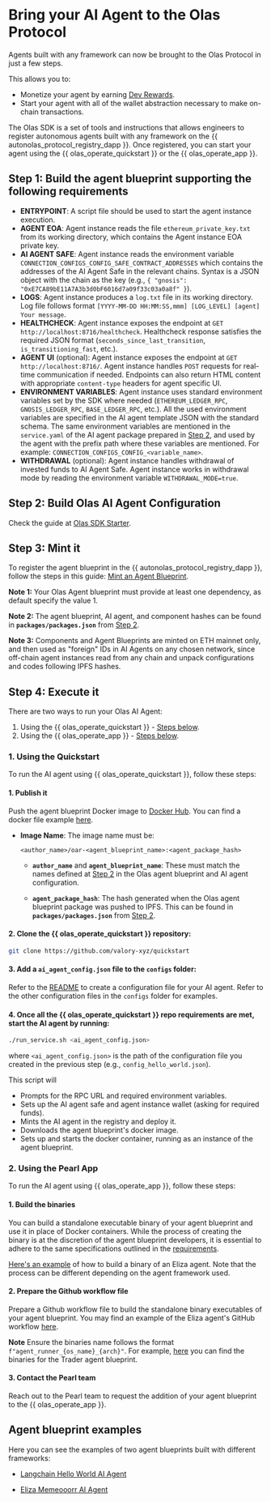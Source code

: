 # Bring your AI Agent to the Olas Protocol

Agents built with any framework can now be brought to the Olas Protocol in just a few steps.

This allows you to:

- Monetize your agent by earning [Dev Rewards](https://stack.olas.network/protocol/tokenomics/).
- Start your agent with all of the wallet abstraction necessary to make on-chain transactions.

The Olas SDK is a set of tools and instructions that allows engineers to register autonomous agents built with any framework on the {{ autonolas_protocol_registry_dapp }}. Once registered, you can start your agent using the {{ olas_operate_quickstart }} or the {{ olas_operate_app }}.


## Step 1: Build the agent blueprint supporting the following requirements
- **ENTRYPOINT**: A script file should be used to start the agent instance execution.
- **AGENT EOA**: Agent instance reads the file `ethereum_private_key.txt` from its working directory, which contains the Agent instance EOA private key.
- **AI AGENT SAFE**: Agent instance reads the environment variable `CONNECTION_CONFIGS_CONFIG_SAFE_CONTRACT_ADDRESSES` which contains the addresses of the AI Agent Safe in the relevant chains. Syntax is a JSON object with the chain as the key (e.g., `{ "gnosis": "0xE7CA89bE11A7A3b3d0bF6016d7a09f33c03a0a8f" }`).
- **LOGS**: Agent instance produces a `log.txt` file in its working directory. Log file follows format `[YYYY-MM-DD HH:MM:SS,mmm] [LOG_LEVEL] [agent] Your message`.
- **HEALTHCHECK**: Agent instance exposes the endpoint at `GET http://localhost:8716/healthcheck`. Healthcheck response satisfies the required JSON format (`seconds_since_last_transition`, `is_transitioning_fast`, etc.).
- **AGENT UI** (optional): Agent instance exposes the endpoint at `GET http://localhost:8716/`. Agent instance handles `POST` requests for real-time communication if needed. Endpoints can also return HTML content with appropriate `content-type` headers for agent specific UI.
- **ENVIRONMENT VARIABLES**: Agent instance uses standard environment variables set by the SDK where needed (`ETHEREUM_LEDGER_RPC`, `GNOSIS_LEDGER_RPC`, `BASE_LEDGER_RPC`, etc.). 
All the used environment variables are specified in the AI agent template JSON with the standard schema.
The same environment variables are mentioned in the `service.yaml` of the AI agent package prepared in [Step 2](#step-2-build-olas-ai-agent-configuration), and used by the agent with the prefix path where these variables are mentioned. For example: `CONNECTION_CONFIGS_CONFIG_<variable_name>`.
- **WITHDRAWAL** (optional): Agent instance handles withdrawal of invested funds to AI Agent Safe. Agent instance works in withdrawal mode by reading the environment variable `WITHDRAWAL_MODE=true`.


## Step 2: Build Olas AI Agent Configuration
Check the guide at [Olas SDK Starter](https://github.com/valory-xyz/olas-sdk-starter/blob/main/README.md).


## Step 3: Mint it

To register the agent blueprint in the {{ autonolas_protocol_registry_dapp }}, follow the steps in this guide: [Mint an Agent Blueprint](../protocol/mint_packages_nfts.md#mint-an-agent-blueprint).

**Note 1:** Your Olas Agent blueprint must provide at least one dependency, as default specify the value 1.

**Note 2:** The agent blueprint, AI agent, and component hashes can be found in **`packages/packages.json`** from [Step 2](#step-2-build-olas-ai-agent-configuration).

**Note 3:** Components and Agent Blueprints are minted on ETH mainnet only, and then used as "foreign" IDs in AI Agents on any chosen network, since off-chain agent instances read from any chain and unpack configurations and codes following IPFS hashes.

## Step 4: Execute it

There are two ways to run your Olas AI Agent:

1. Using the {{ olas_operate_quickstart }} - [Steps below](#1-using-the-quickstart).
2. Using the {{ olas_operate_app }} - [Steps below](#2-using-the-pearl-app).

### 1. Using the Quickstart
To run the AI agent using {{ olas_operate_quickstart }}, follow these steps:

#### 1. Publish it
Push the agent blueprint Docker image to [Docker Hub](https://hub.docker.com/).
You can find a docker file example [here](https://github.com/valory-xyz/langchain_hello_world/blob/main/Dockerfile).

- **Image Name**: The image name must be:

    ```
    <author_name>/oar-<agent_blueprint_name>:<agent_package_hash>
    ```
    - **`author_name`** and **`agent_blueprint_name`**: These must match the names defined at [Step 2](#step-2-build-olas-ai-agent-configuration) in the Olas agent blueprint and AI agent configuration.

    - **`agent_package_hash`**: The hash generated when the Olas agent blueprint package was pushed to IPFS. This can be found in **`packages/packages.json`** from [Step 2](#step-2-build-olas-ai-agent-configuration).

#### 2. Clone the {{ olas_operate_quickstart }} repository:
   ```sh
   git clone https://github.com/valory-xyz/quickstart
   ```

#### 3. Add a `ai_agent_config.json` file to the `configs` folder:

Refer to the [README](https://github.com/valory-xyz/quickstart?tab=readme-ov-file#guide-for-the-service-configjson) to create a configuration file for your AI agent.
Refer to the other configuration files in the `configs` folder for examples.

#### 4. Once all the {{ olas_operate_quickstart }} repo requirements are met, start the AI agent by running:
```sh
./run_service.sh <ai_agent_config.json>
```
where `<ai_agent_config.json>` is the path of the configuration file you created in the previous step (e.g., `config_hello_world.json`).

This script will

- Prompts for the RPC URL and required environment variables.
- Sets up the AI agent safe and agent instance wallet (asking for required funds).
- Mints the AI agent in the registry and deploy it.
- Downloads the agent blueprint's docker image.
- Sets up and starts the docker container, running as an instance of the agent blueprint.


### 2. Using the Pearl App
To run the AI agent using {{ olas_operate_app }}, follow these steps:

#### 1. Build the binaries

You can build a standalone executable binary of your agent blueprint and use it in place of Docker containers. While the process of creating the binary is at the discretion of the agent blueprint developers, it is essential to adhere to the same specifications outlined in the [requirements](#step-1-build-the-agent-blueprint-supporting-the-following-requirements).

[Here's an example](https://github.com/valory-xyz/agents-fun-eliza/blob/main/docs/binary_building.md) of how to build a binary of an Eliza agent. Note that the process can be different depending on the agent framework used.

#### 2. Prepare the Github workflow file

Prepare a Github workflow file to build the standalone binary executables of your agent blueprint.
You may find an example of the Eliza agent's GitHub workflow [here](https://github.com/valory-xyz/agents-fun-eliza/blob/main/.github/workflows/binary_builder.yaml).

**Note** Ensure the binaries name follows the format `f"agent_runner_{os_name}_{arch}"`. For example, [here](https://github.com/valory-xyz/trader/releases/tag/v0.27.1) you can find the binaries for the Trader agent blueprint.

#### 3. Contact the Pearl team
Reach out to the Pearl team to request the addition of your agent blueprint to the {{ olas_operate_app }}.

## Agent blueprint examples
Here you can see the examples of two agent blueprints built with different frameworks:

- [Langchain Hello World AI Agent](https://github.com/valory-xyz/langchain_hello_world)

- [Eliza Memeooorr AI Agent](https://github.com/valory-xyz/agents-fun-eliza)
